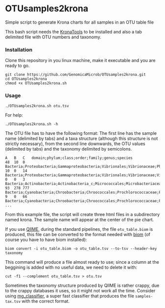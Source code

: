 # OTUsamples2krona
Simple script to generate Krona charts for all samples in an OTU table file

This bash script needs the [KronaTools](https://github.com/marbl/Krona/tree/master/KronaTools) to be installed and also a tab delimited file with OTU numbers and taxonomy.

### Installation ###
Clone this repository in you linux machine, make it executable and you are ready to go.

```
git clone https://github.com/GenomicaMicrob/OTUsamples2krona.git
cd OTUsamples2krona
chmod +x OTUsamples2krona.sh
```

### Usage ###

`./OTUsamples2krona.sh otu.tsv`

For help:

`./OTUsamples2krona.sh -h`

The OTU file has to have the following format:
The first line has the sample name (delimited by tabs) and a taxa structure (although this structure is not strictly necessary), from the second line downwards, the OTU values (delimited by tabs) and the taxonomy delimited by semicolons.
```
A	B	C	domain;phylum;class;order;family;genus;species
48	10	0	Bacteria;Proteobacteria;Gammaproteobacteria;Vibrionales;Vibrionaceae;Photobacterium;Unclassified_s
10	0	14	Bacteria;Proteobacteria;Gammaproteobacteria;Vibrionales;Vibrionaceae;Vibrio;Unclassified_s
0	0	3	Bacteria;Actinobacteria;Actinobacteria_c;Micrococcales;Microbacteriaceae;Limnoluna;Limnoluna_rubra
93	278	777	Bacteria;Cyanobacteria;Chroobacteria;Chroococcales;Prochlorococcaceae;Prochlorococcus;AM084273_s
9	0	66	Bacteria;Cyanobacteria;Chroobacteria;Chroococcales;Prochlorococcaceae;Prochlorococcus;BX548175_s
...
```
From this example file, the script will create three html files in a subdirectory named krona. The sample name will appear at the center of the pie chart.

If you use [QIIME](http://qiime.org), during the standard pipelines, the file `otu_table.biom` is produced, this file can be converted to the format needed with [biom](http://biom-format.org/index.html) (of course you have to have biom installed):

`biom convert -i otu_table.biom -o otu_table.tsv --to-tsv --header-key taxonomy`

This command will produce a file almost ready to use; since a column at the beggining is added with no useful data, we need to delete it with:

`cut -f1 --complement otu_table.tsv > otu.tsv`

Sometimes the taxonomy structure produced by QIIME is rather crappy, due to the crappy databases it uses, so it might not work all the time. Consider using [mg_classifier](https://github.com/GenomicaMicrob/mg_classifier), a super fast classifier that produces the file `samples-tax.tsv` with the correct format.
